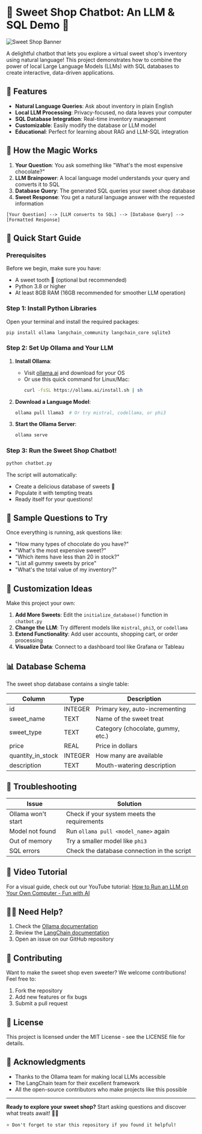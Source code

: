 # 🍬 Sweet Shop Chatbot: An LLM & SQL Demo 🍭

![Sweet Shop Banner](https://via.placeholder.com/800x200.png?text=Welcome+to+the+Sweet+Shop+Chatbot!+🍫🍭🧁)

A delightful chatbot that lets you explore a virtual sweet shop's inventory using natural language! This project demonstrates how to combine the power of local Large Language Models (LLMs) with SQL databases to create interactive, data-driven applications.

## 🌟 Features

- **Natural Language Queries**: Ask about inventory in plain English
- **Local LLM Processing**: Privacy-focused, no data leaves your computer
- **SQL Database Integration**: Real-time inventory management
- **Customizable**: Easily modify the database or LLM model
- **Educational**: Perfect for learning about RAG and LLM-SQL integration

## 🧠 How the Magic Works

1. **Your Question**: You ask something like "What's the most expensive chocolate?"
2. **LLM Brainpower**: A local language model understands your query and converts it to SQL
3. **Database Query**: The generated SQL queries your sweet shop database
4. **Sweet Response**: You get a natural language answer with the requested information

```
[Your Question] --> [LLM converts to SQL] --> [Database Query] --> [Formatted Response]
```

## 🚀 Quick Start Guide

### Prerequisites

Before we begin, make sure you have:

- A sweet tooth 🍪 (optional but recommended)
- Python 3.8 or higher
- At least 8GB RAM (16GB recommended for smoother LLM operation)

### Step 1: Install Python Libraries

Open your terminal and install the required packages:

```bash
pip install ollama langchain_community langchain_core sqlite3
```

### Step 2: Set Up Ollama and Your LLM

1. **Install Ollama**:
   - Visit [ollama.ai](https://ollama.ai) and download for your OS
   - Or use this quick command for Linux/Mac:
     ```bash
     curl -fsSL https://ollama.ai/install.sh | sh
     ```

2. **Download a Language Model**:
   ```bash
   ollama pull llama3  # Or try mistral, codellama, or phi3
   ```

3. **Start the Ollama Server**:
   ```bash
   ollama serve
   ```

### Step 3: Run the Sweet Shop Chatbot!

```bash
python chatbot.py
```

The script will automatically:
- Create a delicious database of sweets 🍫
- Populate it with tempting treats
- Ready itself for your questions!

## 🍫 Sample Questions to Try

Once everything is running, ask questions like:

- "How many types of chocolate do you have?"
- "What's the most expensive sweet?"
- "Which items have less than 20 in stock?"
- "List all gummy sweets by price"
- "What's the total value of my inventory?"

## 🎨 Customization Ideas

Make this project your own:

1. **Add More Sweets**: Edit the `initialize_database()` function in `chatbot.py`
2. **Change the LLM**: Try different models like `mistral`, `phi3`, or `codellama`
3. **Extend Functionality**: Add user accounts, shopping cart, or order processing
4. **Visualize Data**: Connect to a dashboard tool like Grafana or Tableau

## 📊 Database Schema

The sweet shop database contains a single table:

| Column           | Type    | Description                          |
|------------------|---------|--------------------------------------|
| id               | INTEGER | Primary key, auto-incrementing       |
| sweet_name       | TEXT    | Name of the sweet treat              |
| sweet_type       | TEXT    | Category (chocolate, gummy, etc.)    |
| price            | REAL    | Price in dollars                     |
| quantity_in_stock| INTEGER | How many are available               |
| description      | TEXT    | Mouth-watering description           |

## 🤔 Troubleshooting

| Issue | Solution |
|-------|----------|
| Ollama won't start | Check if your system meets the requirements |
| Model not found | Run `ollama pull <model_name>` again |
| Out of memory | Try a smaller model like `phi3` |
| SQL errors | Check the database connection in the script |

## 🎥 Video Tutorial

For a visual guide, check out our YouTube tutorial:
[How to Run an LLM on Your Own Computer - Fun with AI](https://www.youtube.com/watch?v=your-video-id-here)

## 🙋‍♂️ Need Help?

1. Check the [Ollama documentation](https://github.com/ollama/ollama)
2. Review the [LangChain documentation](https://python.langchain.com/)
3. Open an issue on our GitHub repository

## 🍭 Contributing

Want to make the sweet shop even sweeter? We welcome contributions! Feel free to:

1. Fork the repository
2. Add new features or fix bugs
3. Submit a pull request

## 📜 License

This project is licensed under the MIT License - see the LICENSE file for details.

## 🎉 Acknowledgments

- Thanks to the Ollama team for making local LLMs accessible
- The LangChain team for their excellent framework
- All the open-source contributors who make projects like this possible

---

**Ready to explore your sweet shop?** Start asking questions and discover what treats await! 🍬✨

```
⭐ Don't forget to star this repository if you found it helpful!
```
